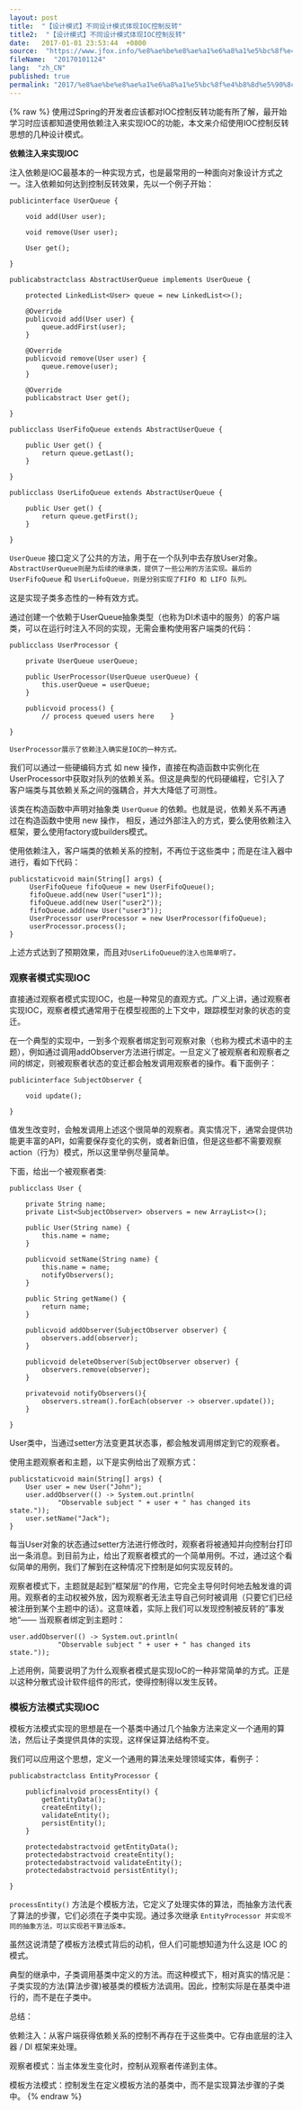 ```yaml
---
layout: post
title:  "【设计模式】不同设计模式体现IOC控制反转"
title2:  "【设计模式】不同设计模式体现IOC控制反转"
date:   2017-01-01 23:53:44  +0800
source:  "https://www.jfox.info/%e8%ae%be%e8%ae%a1%e6%a8%a1%e5%bc%8f%e4%b8%8d%e5%90%8c%e8%ae%be%e8%ae%a1%e6%a8%a1%e5%bc%8f%e4%bd%93%e7%8e%b0ioc%e6%8e%a7%e5%88%b6%e5%8f%8d%e8%bd%ac.html"
fileName:  "20170101124"
lang:  "zh_CN"
published: true
permalink: "2017/%e8%ae%be%e8%ae%a1%e6%a8%a1%e5%bc%8f%e4%b8%8d%e5%90%8c%e8%ae%be%e8%ae%a1%e6%a8%a1%e5%bc%8f%e4%bd%93%e7%8e%b0ioc%e6%8e%a7%e5%88%b6%e5%8f%8d%e8%bd%ac.html"
---
```

{% raw %}
使用过Spring的开发者应该都对IOC控制反转功能有所了解，最开始学习时应该都知道使用依赖注入来实现IOC的功能，本文来介绍使用IOC控制反转思想的几种设计模式。

**依赖注入来实现IOC**

注入依赖是IOC最基本的一种实现方式，也是最常用的一种面向对象设计方式之一。注入依赖如何达到控制反转效果，先以一个例子开始：

    publicinterface UserQueue {
    
        void add(User user);
    
        void remove(User user);
    
        User get();
    
    }
    
    publicabstractclass AbstractUserQueue implements UserQueue {
    
        protected LinkedList<User> queue = new LinkedList<>();
    
        @Override
        publicvoid add(User user) {
            queue.addFirst(user);
        }
    
        @Override
        publicvoid remove(User user) {
            queue.remove(user);
        }
    
        @Override
        publicabstract User get();
    
    }
    
    publicclass UserFifoQueue extends AbstractUserQueue {
    
        public User get() {
            return queue.getLast();
        }
    
    }
    
    publicclass UserLifoQueue extends AbstractUserQueue {
    
        public User get() {
            return queue.getFirst();
        }
    
    }

`UserQueue` 接口定义了公共的方法，用于在一个队列中去存放User对象。`AbstractUserQueue则是为后续的继承类，提供了一些公用的方法实现。最后的UserFifoQueue` 和 `UserLifoQueue，则是分别实现了FIFO 和 LIFO 队列。`

这是实现子类多态性的一种有效方式。

通过创建一个依赖于UserQueue抽象类型（也称为DI术语中的服务）的客户端类，可以在运行时注入不同的实现，无需会重构使用客户端类的代码：

    publicclass UserProcessor {
    
        private UserQueue userQueue;
    
        public UserProcessor(UserQueue userQueue) {
            this.userQueue = userQueue;
        }
    
        publicvoid process() {
            // process queued users here    }
    
    }

`UserProcessor展示了依赖注入确实是IOC的一种方式。`

我们可以通过一些硬编码方式 如 new 操作，直接在构造函数中实例化在UserProcessor中获取对队列的依赖关系。但这是典型的代码硬编程，它引入了客户端类与其依赖关系之间的强耦合，并大大降低了可测性。

该类在构造函数中声明对抽象类 `UserQueue` 的依赖。也就是说，依赖关系不再通过在构造函数中使用 new 操作， 相反，通过外部注入的方式，要么使用依赖注入框架，要么使用factory或builders模式。

使用依赖注入，客户端类的依赖关系的控制，不再位于这些类中；而是在注入器中进行，看如下代码：

    publicstaticvoid main(String[] args) {
         UserFifoQueue fifoQueue = new UserFifoQueue();
         fifoQueue.add(new User("user1"));
         fifoQueue.add(new User("user2"));
         fifoQueue.add(new User("user3"));
         UserProcessor userProcessor = new UserProcessor(fifoQueue);
         userProcessor.process();
    }

上述方式达到了预期效果，而且对`UserLifoQueue的注入也简单明了。`

### 观察者模式实现IOC

直接通过观察者模式实现IOC，也是一种常见的直观方式。广义上讲，通过观察者实现IOC，观察者模式通常用于在模型视图的上下文中，跟踪模型对象的状态的变迁。

 在一个典型的实现中，一到多个观察者绑定到可观察对象（也称为模式术语中的主题），例如通过调用addObserver方法进行绑定。一旦定义了被观察者和观察者之间的绑定，则被观察者状态的变迁都会触发调用观察者的操作。看下面例子：

    publicinterface SubjectObserver {
    
        void update();
    
    }

值发生改变时，会触发调用上述这个很简单的观察者。真实情况下，通常会提供功能更丰富的API，如需要保存变化的实例，或者新旧值，但是这些都不需要观察action（行为）模式，所以这里举例尽量简单。

下面，给出一个被观察者类:

    publicclass User {
    
        private String name;
        private List<SubjectObserver> observers = new ArrayList<>();
    
        public User(String name) {
            this.name = name;
        }
    
        publicvoid setName(String name) {
            this.name = name;
            notifyObservers();
        }
    
        public String getName() {
            return name;
        }
    
        publicvoid addObserver(SubjectObserver observer) {
            observers.add(observer);
        }
    
        publicvoid deleteObserver(SubjectObserver observer) {
            observers.remove(observer);
        }
    
        privatevoid notifyObservers(){
            observers.stream().forEach(observer -> observer.update());
        }
    
    }

User类中，当通过setter方法变更其状态事，都会触发调用绑定到它的观察者。

 使用主题观察者和主题，以下是实例给出了观察方式：

    publicstaticvoid main(String[] args) {
        User user = new User("John");
        user.addObserver(() -> System.out.println(
                "Observable subject " + user + " has changed its state."));
        user.setName("Jack");
    }

每当User对象的状态通过setter方法进行修改时，观察者将被通知并向控制台打印出一条消息。到目前为止，给出了观察者模式的一个简单用例。不过，通过这个看似简单的用例，我们了解到在这种情况下控制是如何实现反转的。

观察者模式下，主题就是起到”框架层“的作用，它完全主导何时何地去触发谁的调用。观察者的主动权被外放，因为观察者无法主导自己何时被调用（只要它们已经被注册到某个主题中的话）。这意味着，实际上我们可以发现控制被反转的”事发地“—— 当观察者绑定到主题时：

    user.addObserver(() -> System.out.println(
                "Observable subject " + user + " has changed its state."));

上述用例，简要说明了为什么观察者模式是实现IoC的一种非常简单的方式。正是以这种分散式设计软件组件的形式，使得控制得以发生反转。

### 模板方法模式实现IOC

模板方法模式实现的思想是在一个基类中通过几个抽象方法来定义一个通用的算法，然后让子类提供具体的实现，这样保证算法结构不变。

我们可以应用这个思想，定义一个通用的算法来处理领域实体，看例子：

    publicabstractclass EntityProcessor {
    
        publicfinalvoid processEntity() {
            getEntityData();
            createEntity();
            validateEntity();
            persistEntity();
        }
    
        protectedabstractvoid getEntityData();
        protectedabstractvoid createEntity();
        protectedabstractvoid validateEntity();
        protectedabstractvoid persistEntity();
    
    }

`processEntity()` 方法是个模板方法，它定义了处理实体的算法，而抽象方法代表了算法的步骤，它们必须在子类中实现。通过多次继承 `EntityProcessor 并实现不同的抽象方法，可以实现若干算法版本。`

虽然这说清楚了模板方法模式背后的动机，但人们可能想知道为什么这是 IOC 的模式。

典型的继承中，子类调用基类中定义的方法。而这种模式下，相对真实的情况是：子类实现的方法(算法步骤)被基类的模板方法调用。因此，控制实际是在基类中进行的，而不是在子类中。

总结：

依赖注入：从客户端获得依赖关系的控制不再存在于这些类中。它存由底层的注入器 / DI 框架来处理。

观察者模式：当主体发生变化时，控制从观察者传递到主体。

模板方法模式：控制发生在定义模板方法的基类中，而不是实现算法步骤的子类中。
{% endraw %}